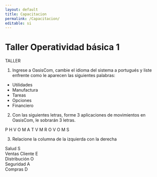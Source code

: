 ```yaml
---
layout: default
title: Capacitacion
permalink: /Capacitacion/
editable: si
---
```


# Taller Operatividad básica 1  


TALLER  

1. Ingrese a OasisCom, cambie el idioma del sistema a portugués y liste enfrente como le aparecen las siguientes palabras:  

- Utilidades  
- Manufactura  
- Tareas  
- Opciones  
- Financiero  

2. Con las siguientes letras, forme 3 aplicaciones de movimientos en OasisCom, le sobrarán 3 letras.  

P     H     V     O     M     A     T     V     M     R     O     V     O     M     S  

3. Relacione la columna de la izquierda con la derecha  

Salud     S  
Ventas Cliente     E  
Distribución      O  
Seguridad     A  
Compras      D  


